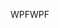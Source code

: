 <span data-ttu-id="958fc-101">WPF</span><span class="sxs-lookup"><span data-stu-id="958fc-101">WPF</span></span>